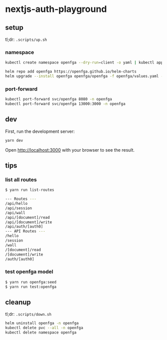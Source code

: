 # nextjs-auth-playground

## setup

tl;dr: `.scripts/up.sh`

### namespace

```sh
kubectl create namespace openfga --dry-run=client -o yaml | kubectl apply -f -
```

```sh
helm repo add openfga https://openfga.github.io/helm-charts
helm upgrade --install openfga openfga/openfga -f openfga/values.yaml -n openfga
```

### port-forward

```sh
kubectl port-forward svc/openfga 8080 -n openfga
kubectl port-forward svc/openfga 13000:3000 -n openfga
```

## dev

First, run the development server:

```sh
yarn dev
```

Open [http://localhost:3000](http://localhost:3000) with your browser to see the result.

## tips

### list all routes

```sh
$ yarn run list-routes

--- Routes ---
/api/hello
/api/session
/api/wall
/api/[document]/read
/api/[document]/write
/api/auth/[auth0]
--- API Routes ---
/hello
/session
/wall
/[document]/read
/[document]/write
/auth/[auth0]
```

### test openfga model

```sh
$ yarn run openfga:seed
$ yarn run test:openfga
```

## cleanup

tl;dr: `.scripts/down.sh`

```sh
helm uninstall openfga -n openfga
kubectl delete pvc --all -n openfga
kubectl delete namespace openfga
```
